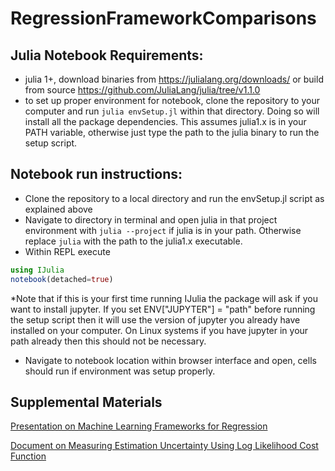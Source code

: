 # RegressionFrameworkComparisons

## Julia Notebook Requirements:
- julia 1+, download binaries from https://julialang.org/downloads/ or build from source https://github.com/JuliaLang/julia/tree/v1.1.0
- to set up proper environment for notebook, clone the repository to your computer and run `julia envSetup.jl` within that directory.  Doing so will install all the package dependencies.  This assumes julia1.x is in your PATH variable, otherwise just type the path to the julia binary to run the setup script.

## Notebook run instructions:
- Clone the repository to a local directory and run the envSetup.jl script as explained above
- Navigate to directory in terminal and open julia in that project environment with `julia --project` if julia is in your path.  Otherwise replace `julia` with the path to the julia1.x executable.
- Within REPL execute
```julia
using IJulia
notebook(detached=true)
```
*Note that if this is your first time running IJulia the package will ask if you want to install jupyter.  If you set ENV["JUPYTER"] = "path" before running the setup script then it will use the version of jupyter you already have installed on your computer.  On Linux systems if you have jupyter in your path already then this should not be necessary.

- Navigate to notebook location within browser interface and open, cells should run if environment was setup properly.

## Supplemental Materials
[Presentation on Machine Learning Frameworks for Regression](https://docs.google.com/presentation/d/1OKBLcoZZ4BLgC-uGO7ok5Tfil8Uw0W_FBoDEUw59kT4/edit?usp=sharing)

[Document on Measuring Estimation Uncertainty Using Log Likelihood Cost Function](https://docs.google.com/document/d/1odQX81f04KFCcqdplzjVbyVvRZqu-IW8WpHk4U5sgb0/edit?usp=sharing)
